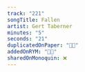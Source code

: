 ```yaml
---
track: "221"
songTitle: Fallen
artist: Gert Taberner
minutes: "5"
seconds: "21"
duplicatedOnPaper: "👍🏻"
addedOnRYM: "👍🏻"
sharedOnMonoquin: ❌
---
```

